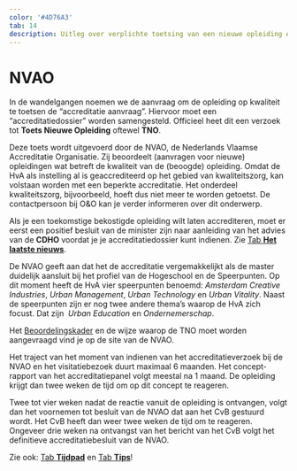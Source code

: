 ```yaml
---
color: '#4D76A3'
tab: 14
description: Uitleg over verplichte toetsing van een nieuwe opleiding en de accreditatie daarvan door de NVAO.
---
```


# NVAO

In de wandelgangen noemen we de aanvraag om de opleiding op kwaliteit te toetsen de “accreditatie aanvraag”. Hiervoor moet een “accreditatiedossier” worden samengesteld. Officieel heet dit een verzoek tot **Toets Nieuwe Opleiding** oftewel **TNO**.

Deze toets wordt uitgevoerd door de NVAO, de Nederlands Vlaamse Accreditatie Organisatie. Zij beoordeelt (aanvragen voor nieuwe) opleidingen wat betreft de kwaliteit van de (beoogde) opleiding. Omdat de HvA als instelling al is geaccrediteerd op het gebied van kwaliteitszorg, kan volstaan worden met een beperkte accreditatie. Het onderdeel kwaliteitszorg, bijvoorbeeld, hoeft dus niet meer te worden getoetst. De contactpersoon bij O&O kan je verder informeren over dit onderwerp.

Als je een toekomstige bekostigde opleiding wilt laten accrediteren, moet er eerst een positief besluit van de minister zijn naar aanleiding van het advies van de **CDHO** voordat je je accreditatiedossier kunt indienen. Zie [Tab **Het laatste nieuws**](/laatste-nieuws.html).

De NVAO geeft aan dat het de accreditatie vergemakkelijkt als de master duidelijk aansluit bij het profiel van de Hogeschool en de Speerpunten. Op dit moment heeft de HvA vier speerpunten benoemd: *Amsterdam Creative Industries*, *Urban Management*, *Urban Technology* en *Urban Vitality*. Naast de speerpunten zijn er nog twee andere thema’s waarop de HvA zich focust. Dat zijn  *Urban Education* en *Ondernemerschap*. 

Het [Beoordelingskader](https://www.nvao.net) en de wijze waarop de TNO moet worden aangevraagd vind je op de site van de NVAO.

Het traject van het moment van indienen van het accreditatieverzoek bij de NVAO en het visitatiebezoek duurt maximaal 6 maanden. Het concept-rapport van het accreditatiepanel volgt meestal na 1 maand. De opleiding krijgt dan twee weken de tijd om op dit concept te reageren.

Twee tot vier weken nadat de reactie vanuit de opleiding is ontvangen, volgt dan het voornemen tot besluit van de NVAO dat aan het CvB gestuurd wordt. Het CvB heeft dan weer twee weken de tijd om te reageren. Ongeveer drie weken na ontvangst van het bericht van het CvB volgt het definitieve accreditatiebesluit van de NVAO.

Zie ook: [Tab **Tijdpad**](/1.tijdpad.html) en [Tab **Tips**](/tips.html)!
